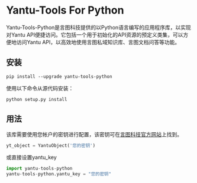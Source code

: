 # Yantu-Tools For Python
Yantu-Tools-Python是言图科技提供的以Python语言编写的应用程序库，以实现对Yantu API便捷访问。它包括一个用于初始化的API资源的预定义类集，可以方便地访问Yantu API，以高效地使用言图私域知识库、言图文档问答等功能。

## 安装

```
pip install --upgrade yantu-tools-python
```
使用以下命令从源代码安装：
```
python setup.py install
```
## 用法
该库需要使用您帐户的密钥进行配置，该密钥可在[言图科技官方网站](http://www.yantu-tech.com/)上找到。
```python
yt_object = YantuObject('您的密钥')
```
或直接设置yantu_key
```python
import yantu-tools-python
yantu-tools-python.yantu_key = "您的密钥"
```